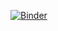 [![Binder](https://mybinder.org/badge_logo.svg)](https://mybinder.org/v2/gh/SithProgrammer/C964_Capstone/main?labpath=Laptop_Price_Predictor.ipynb)
